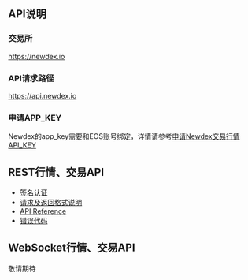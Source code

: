 ## API说明

### 交易所

https://newdex.io

### API请求路径

https://api.newdex.io

### 申请APP_KEY

Newdex的app_key需要和EOS账号绑定，详情请参考[申请Newdex交易行情API_KEY](https://github.com/newdex/api-docs/api-for-cn/signup_app_key.md)

## REST行情、交易API

* [签名认证](https://github.com/newdex/api-docs/api-for-cn/REST_authentication.md)
* [请求及返回格式说明](https://github.com/newdex/api-docs/api-for-cn/REST_request_response)
* [API Reference](https://github.com/newdex/api-docs/api-for-cn/REST_api_reference)
* [错误代码](https://github.com/newdex/api-docs/api-for-cn/REST_error_code)


## WebSocket行情、交易API

敬请期待
